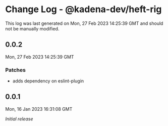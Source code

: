 # Change Log - @kadena-dev/heft-rig

This log was last generated on Mon, 27 Feb 2023 14:25:39 GMT and should not be manually modified.

## 0.0.2
Mon, 27 Feb 2023 14:25:39 GMT

### Patches

- adds dependency on eslint-plugin

## 0.0.1
Mon, 16 Jan 2023 16:31:08 GMT

_Initial release_

